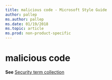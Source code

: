 ```yaml
---
title: malicious code - Microsoft Style Guide
author: pallep
ms.author: pallep
ms.date: 01/19/2018
ms.topic: article
ms.prod: non-product-specific
---
```


# malicious code

**See** [Security term collection](~/a-z-word-list-term-collections/term-collections/security-terms.md)
